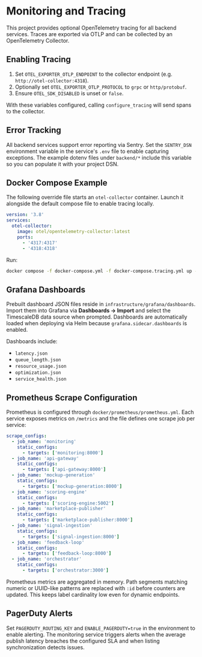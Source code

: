 # Monitoring and Tracing

This project provides optional OpenTelemetry tracing for all backend services. Traces are exported via OTLP and can be collected by an OpenTelemetry Collector.

## Enabling Tracing

1. Set `OTEL_EXPORTER_OTLP_ENDPOINT` to the collector endpoint (e.g. `http://otel-collector:4318`).
2. Optionally set `OTEL_EXPORTER_OTLP_PROTOCOL` to `grpc` or `http/protobuf`.
3. Ensure `OTEL_SDK_DISABLED` is unset or `false`.

With these variables configured, calling `configure_tracing` will send spans to the collector.

## Error Tracking

All backend services support error reporting via Sentry. Set the `SENTRY_DSN` environment variable in the service's `.env` file to enable capturing exceptions. The example dotenv files under `backend/*` include this variable so you can populate it with your project DSN.

## Docker Compose Example

The following override file starts an `otel-collector` container. Launch it alongside the default compose file to enable tracing locally.

```yaml
version: '3.8'
services:
  otel-collector:
    image: otel/opentelemetry-collector:latest
    ports:
      - '4317:4317'
      - '4318:4318'
```

Run:

```bash
docker compose -f docker-compose.yml -f docker-compose.tracing.yml up -d otel-collector
```

## Grafana Dashboards

Prebuilt dashboard JSON files reside in `infrastructure/grafana/dashboards`.
Import them into Grafana via **Dashboards → Import** and select the
TimescaleDB data source when prompted. Dashboards are automatically
loaded when deploying via Helm because `grafana.sidecar.dashboards` is
enabled.

Dashboards include:

- `latency.json`
- `queue_length.json`
- `resource_usage.json`
- `optimization.json`
- `service_health.json`

## Prometheus Scrape Configuration

Prometheus is configured through `docker/prometheus/prometheus.yml`. Each service exposes metrics on `/metrics` and the file defines one scrape job per service:

```yaml
scrape_configs:
  - job_name: 'monitoring'
    static_configs:
      - targets: ['monitoring:8000']
  - job_name: 'api-gateway'
    static_configs:
      - targets: ['api-gateway:8000']
  - job_name: 'mockup-generation'
    static_configs:
      - targets: ['mockup-generation:8000']
  - job_name: 'scoring-engine'
    static_configs:
      - targets: ['scoring-engine:5002']
  - job_name: 'marketplace-publisher'
    static_configs:
      - targets: ['marketplace-publisher:8000']
  - job_name: 'signal-ingestion'
    static_configs:
      - targets: ['signal-ingestion:8000']
  - job_name: 'feedback-loop'
    static_configs:
      - targets: ['feedback-loop:8000']
  - job_name: 'orchestrator'
    static_configs:
      - targets: ['orchestrator:3000']
```

Prometheus metrics are aggregated in memory. Path segments matching numeric or
UUID-like patterns are replaced with `:id` before counters are updated. This
keeps label cardinality low even for dynamic endpoints.

## PagerDuty Alerts

Set `PAGERDUTY_ROUTING_KEY` and `ENABLE_PAGERDUTY=true` in the environment to enable alerting. The monitoring service triggers alerts when the average publish latency breaches the configured SLA and when listing synchronization detects issues.
